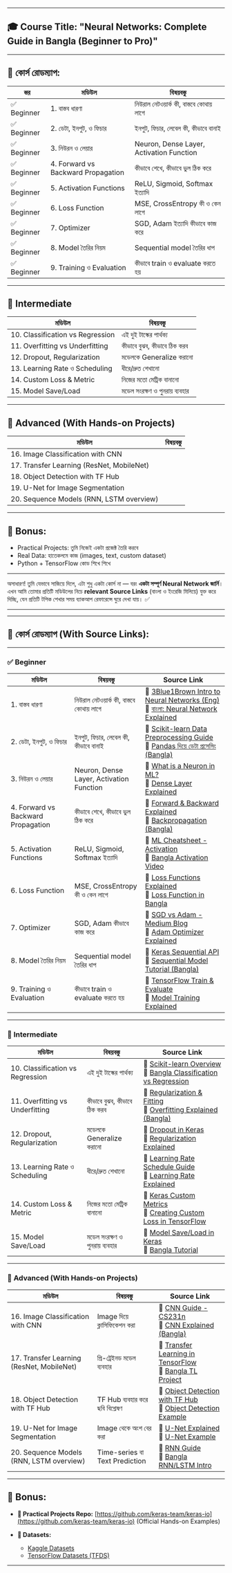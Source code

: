 
---

## 🎓 Course Title: **"Neural Networks: Complete Guide in Bangla (Beginner to Pro)"**

---

## 🧭 কোর্স রোডম্যাপ:

| স্তর       | মডিউল                              | বিষয়বস্তু                                |
| ---------- | ---------------------------------- | ---------------------------------------- |
| ✅ Beginner | 1. বাস্তব ধারণা                    | নিউরাল নেটওয়ার্ক কী, বাস্তবে কোথায় লাগে  |
| ✅ Beginner | 2. ডেটা, ইনপুট, ও ফিচার            | ইনপুট, ফিচার, লেবেল কী, কীভাবে বানাই     |
| ✅ Beginner | 3. নিউরন ও লেয়ার                   | Neuron, Dense Layer, Activation Function |
| ✅ Beginner | 4. Forward vs Backward Propagation | কীভাবে শেখে, কীভাবে ভুল ঠিক করে          |
| ✅ Beginner | 5. Activation Functions            | ReLU, Sigmoid, Softmax ইত্যাদি           |
| ✅ Beginner | 6. Loss Function                   | MSE, CrossEntropy কী ও কেন লাগে          |
| ✅ Beginner | 7. Optimizer                       | SGD, Adam ইত্যাদি কীভাবে কাজ করে         |
| ✅ Beginner | 8. Model তৈরির নিয়ম                | Sequential model তৈরির ধাপ               |
| ✅ Beginner | 9. Training ও Evaluation           | কীভাবে train ও evaluate করতে হয়          |

---

## 🚀 Intermediate

| মডিউল                            | বিষয়বস্তু                     |
| -------------------------------- | ----------------------------- |
| 10. Classification vs Regression | এই দুই টাস্কের পার্থক্য       |
| 11. Overfitting vs Underfitting  | কীভাবে বুঝব, কীভাবে ঠিক করব   |
| 12. Dropout, Regularization      | মডেলকে Generalize করানো       |
| 13. Learning Rate ও Scheduling   | ধীরে/দ্রুত শেখানো             |
| 14. Custom Loss & Metric         | নিজের মতো মেট্রিক বানানো      |
| 15. Model Save/Load              | মডেল সংরক্ষণ ও পুনরায় ব্যবহার |

---

## 🤖 Advanced (With Hands-on Projects)

| মডিউল                                     | বিষয়বস্তু |
| ----------------------------------------- | --------- |
| 16. Image Classification with CNN         |           |
| 17. Transfer Learning (ResNet, MobileNet) |           |
| 18. Object Detection with TF Hub          |           |
| 19. U-Net for Image Segmentation          |           |
| 20. Sequence Models (RNN, LSTM overview)  |           |

---

## 📘 Bonus:

* Practical Projects: তুমি নিজেই একটা প্রজেক্ট তৈরি করবে
* Real Data: হাতেকলমে কাজ (images, text, custom dataset)
* Python + TensorFlow কোড শিখে শিখে

---
অসাধারণ! তুমি যেভাবে সাজিয়ে দিলে, এটা শুধু একটা কোর্স না — বরং **একটা সম্পূর্ণ Neural Network জার্নি**। এখন আমি তোমার প্রতিটি মডিউলের নিচে **relevant Source Links** (বাংলা ও ইংরেজি মিলিয়ে) যুক্ত করে দিচ্ছি, যেন প্রতিটি টপিক শেখার সময় ব্যাকআপ রেফারেন্সে ঘুরে দেখা যায়। ✅

---

---

## 🧭 কোর্স রোডম্যাপ (With Source Links):

---

### ✅ **Beginner**

| মডিউল                              | বিষয়বস্তু                                | Source Link                                                                                                                                                                                      |
| ---------------------------------- | ---------------------------------------- | ------------------------------------------------------------------------------------------------------------------------------------------------------------------------------------------------ |
| 1. বাস্তব ধারণা                    | নিউরাল নেটওয়ার্ক কী, বাস্তবে কোথায় লাগে  | 🎥 [3Blue1Brown Intro to Neural Networks (Eng)](https://www.youtube.com/watch?v=aircAruvnKk)<br>🎥 [বাংলা: Neural Network Explained](https://www.youtube.com/watch?v=bxe2T-V8XRs)                |
| 2. ডেটা, ইনপুট, ও ফিচার            | ইনপুট, ফিচার, লেবেল কী, কীভাবে বানাই     | 📝 [Scikit-learn Data Preprocessing Guide](https://scikit-learn.org/stable/modules/preprocessing.html)<br>🎥 [Pandas দিয়ে ডেটা প্রসেসিং (Bangla)](https://www.youtube.com/watch?v=otCriSKVV_8)   |
| 3. নিউরন ও লেয়ার                   | Neuron, Dense Layer, Activation Function | 🧠 [What is a Neuron in ML?](https://en.wikipedia.org/wiki/Artificial_neuron)<br>🎥 [Dense Layer Explained](https://www.youtube.com/watch?v=UJwK6jAStmg)                                         |
| 4. Forward vs Backward Propagation | কীভাবে শেখে, কীভাবে ভুল ঠিক করে          | 🧠 [Forward & Backward Explained](https://deepnotes.io/backprop)<br>🎥 [Backpropagation (Bangla)](https://www.youtube.com/watch?v=Ilg3gGewQ5U)                                                   |
| 5. Activation Functions            | ReLU, Sigmoid, Softmax ইত্যাদি           | 📝 [ML Cheatsheet - Activation](https://ml-cheatsheet.readthedocs.io/en/latest/activation_functions.html)<br>🎥 [Bangla Activation Video](https://www.youtube.com/watch?v=-7scQpJT7uo)           |
| 6. Loss Function                   | MSE, CrossEntropy কী ও কেন লাগে          | 📘 [Loss Functions Explained](https://towardsdatascience.com/understanding-loss-functions-a56b6f2b2c42)<br>🎥 [Loss Function in Bangla](https://www.youtube.com/watch?v=Eix4lozQGos)             |
| 7. Optimizer                       | SGD, Adam কীভাবে কাজ করে                 | 📘 [SGD vs Adam - Medium Blog](https://towardsdatascience.com/optimizers-for-training-neural-network-59450d71caf6)<br>🎥 [Adam Optimizer Explained](https://www.youtube.com/watch?v=JXQT_vxqwIs) |
| 8. Model তৈরির নিয়ম                | Sequential model তৈরির ধাপ               | 📘 [Keras Sequential API](https://keras.io/guides/sequential_model/)<br>🎥 [Sequential Model Tutorial (Bangla)](https://www.youtube.com/watch?v=hrbq_j_3XEc)                                     |
| 9. Training ও Evaluation           | কীভাবে train ও evaluate করতে হয়          | 📘 [TensorFlow Train & Evaluate](https://www.tensorflow.org/tutorials/keras/classification)<br>🎥 [Model Training Explained](https://www.youtube.com/watch?v=kWiCuklohdY)                        |

---

### 🚀 **Intermediate**

| মডিউল                            | বিষয়বস্তু                     | Source Link                                                                                                                                                                                                          |
| -------------------------------- | ----------------------------- | -------------------------------------------------------------------------------------------------------------------------------------------------------------------------------------------------------------------- |
| 10. Classification vs Regression | এই দুই টাস্কের পার্থক্য       | 📘 [Scikit-learn Overview](https://scikit-learn.org/stable/supervised_learning.html)<br>🎥 [Bangla Classification vs Regression](https://www.youtube.com/watch?v=lVqHiMkF7FA)                                        |
| 11. Overfitting vs Underfitting  | কীভাবে বুঝব, কীভাবে ঠিক করব   | 📘 [Regularization & Fitting](https://machinelearningmastery.com/overfitting-and-underfitting-with-machine-learning-algorithms/)<br>🎥 [Overfitting Explained (Bangla)](https://www.youtube.com/watch?v=j7OqD6avXlQ) |
| 12. Dropout, Regularization      | মডেলকে Generalize করানো       | 📘 [Dropout in Keras](https://keras.io/api/layers/regularizers/)<br>🎥 [Regularization Explained](https://www.youtube.com/watch?v=ARq74QuavAo)                                                                       |
| 13. Learning Rate ও Scheduling   | ধীরে/দ্রুত শেখানো             | 📘 [Learning Rate Schedule Guide](https://keras.io/api/optimizers/learning_rate_schedules/)<br>🎥 [Learning Rate Explained](https://www.youtube.com/watch?v=LN0ucKNX0hc)                                             |
| 14. Custom Loss & Metric         | নিজের মতো মেট্রিক বানানো      | 📘 [Keras Custom Metrics](https://keras.io/api/metrics/)<br>🧠 [Creating Custom Loss in TensorFlow](https://www.tensorflow.org/tutorials/customization/custom_training_walkthrough)                                  |
| 15. Model Save/Load              | মডেল সংরক্ষণ ও পুনরায় ব্যবহার | 📘 [Model Save/Load in Keras](https://www.tensorflow.org/guide/keras/save_and_serialize)<br>🎥 [Bangla Tutorial](https://www.youtube.com/watch?v=xJiJvFy8_nQ)                                                        |

---

### 🤖 **Advanced (With Hands-on Projects)**

| মডিউল                                     | বিষয়বস্তু                       | Source Link                                                                                                                                                                |
| ----------------------------------------- | ------------------------------- | -------------------------------------------------------------------------------------------------------------------------------------------------------------------------- |
| 16. Image Classification with CNN         | Image দিয়ে ক্লাসিফিকেশন করা     | 📘 [CNN Guide - CS231n](https://cs231n.github.io/convolutional-networks/)<br>🎥 [CNN Explained (Bangla)](https://www.youtube.com/watch?v=YRhxdVk_sIs)                      |
| 17. Transfer Learning (ResNet, MobileNet) | প্রি-ট্রেইনড মডেল ব্যবহার       | 📘 [Transfer Learning in TensorFlow](https://www.tensorflow.org/tutorials/images/transfer_learning)<br>🎥 [Bangla TL Project](https://www.youtube.com/watch?v=6A9BLGy1y3Y) |
| 18. Object Detection with TF Hub          | TF Hub ব্যবহার করে ছবি বিশ্লেষণ | 📘 [Object Detection with TF Hub](https://www.tensorflow.org/hub/tutorials/object_detection)<br>🎥 [Object Detection Example](https://www.youtube.com/watch?v=fNxaJsNG3-s) |
| 19. U-Net for Image Segmentation          | Image থেকে অংশ বের করা          | 📘 [U-Net Explained](https://towardsdatascience.com/u-net-b229b32b4a71)<br>🎥 [U-Net Example](https://www.youtube.com/watch?v=IHq1t7NxS8k)                                 |
| 20. Sequence Models (RNN, LSTM overview)  | Time-series বা Text Prediction  | 📘 [RNN Guide](https://colah.github.io/posts/2015-08-Understanding-LSTMs/)<br>🎥 [Bangla RNN/LSTM Intro](https://www.youtube.com/watch?v=WCUNPb-5EYI)                      |

---

## 📘 Bonus:

* **📁 Practical Projects Repo:**
  [https://github.com/keras-team/keras-io](https://github.com/keras-team/keras-io)
  (Official Hands-on Examples)

* **🧪 Datasets:**

  * [Kaggle Datasets](https://www.kaggle.com/datasets)
  * [TensorFlow Datasets (TFDS)](https://www.tensorflow.org/datasets)

---


